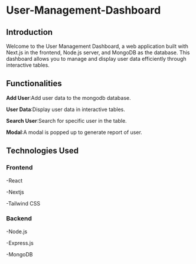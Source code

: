 # User-Management-Dashboard
## **Introduction**
Welcome to the User Management Dashboard, a web application built with Next.js in the frontend, Node.js server, and MongoDB as the database. This dashboard allows you to manage and display user data efficiently through interactive tables.

## **Functionalities**
**Add User**:Add user data to the mongodb database.


**User Data**:Display user data in interactive tables.


**Search User**:Search for specific user in the table.


**Modal**:A modal is popped up to generate report of user.

## **Technologies Used**
### **Frontend**
-React


-Nextjs


-Tailwind CSS
### **Backend**
-Node.js


-Express.js


-MongoDB




